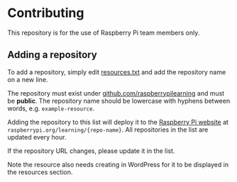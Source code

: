 # Contributing

This repository is for the use of Raspberry Pi team members only.

## Adding a repository

To add a repository, simply edit [resources.txt](resources.txt) and add the repository name on a new line.

The repository must exist under [github.com/raspberrypilearning](https://github.com/raspberrypilearning) and must be **public**. The repository name should be lowercase with hyphens between words, e.g. `example-resource`.

Adding the repository to this list will deploy it to the [Raspberry Pi website](http://www.raspberrypi.org) at `raspberrypi.org/learning/{repo-name}`. All repositories in the list are updated every hour.

If the repository URL changes, please update it in the list.

Note the resource also needs creating in WordPress for it to be displayed in the resources section.
